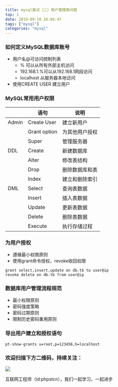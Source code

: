 ```yaml
---
title: mysql面试（二）用户管理类问题
top: 1
date: 2019-09-10 16:04:47
tags: ["mysql"]
categories: "mysql"
---
```


### 如何定义MySQL数据库账号

* 用户名@可访问控制列表
  + % 可以从所有外部主机访问
  + 192.168.1.%可以从192.168.1网段访问
  + localhost 从服务器本地访问
* 使用CREATE USER 建立用户

### MySQL常用用户权限

||语句|说明|
|----|---- |-----|
|Admin|Create User|建立新用户
||Grant option|为其他用户授权
||Super|管理服务器
|DDL|Create|新建数据库
||Alter|修改表结构
||Drop|删除数据库和表
||Index|建立和删除索引
|DML|Select|查询表数据
||Insert|插入表数据
||Update|更新表数据
||Delete|删除表数据
||Execute|执行存储过程

### 为用户授权

* 遵循最小权限原则
* 使用grant命令授权，revoke收回权限

``` 
grant select,insert,update on db.tb to user@ip
revoke delete on db.tb from user@ip
```

### 数据库用户管理流程规范

* 最小权限原则
* 密码强度策略
* 密码过期原则
* 限制历史密码重用原则

### 导出用户建立和授权语句

``` 
pt-show-grants u=root,p=123456,h=localhost
```

### 欢迎扫描下方二维码，持续关注：

![](http://ww1.sinaimg.cn/large/a616b9a4gy1g4xzv954a4j20760763yo.jpg)

互联网工程师（id:phpstcn），我们一起学习，一起进步

